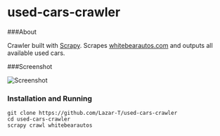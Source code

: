 used-cars-crawler
=================

###About

Crawler built with [Scrapy](http://scrapy.org/). Scrapes [whitebearautos.com](http://www.whitebearautos.com/used-inventory/) and outputs all available used cars.

###Screenshot

![Screenshot](http://i.imgur.com/0rytnOj.png)

### Installation and Running
```
git clone https://github.com/Lazar-T/used-cars-crawler
cd used-cars-crawler
scrapy crawl whitebearautos
```

